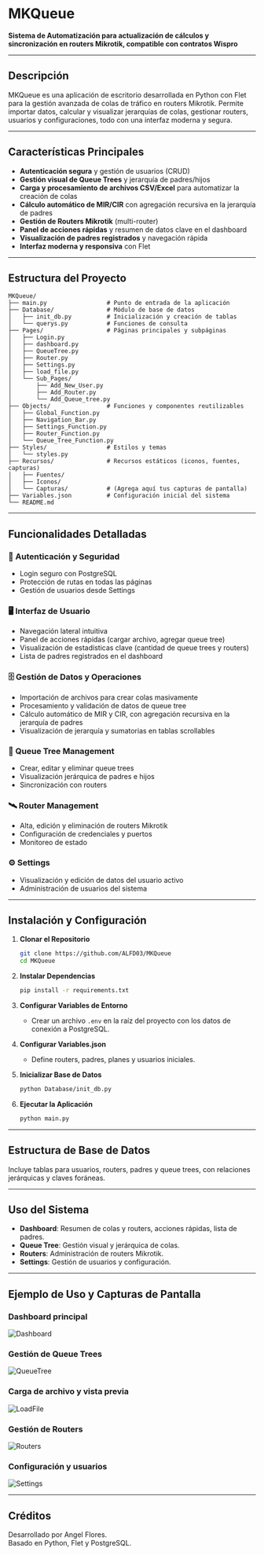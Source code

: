 # MKQueue

**Sistema de Automatización para actualización de cálculos y sincronización en routers Mikrotik, compatible con contratos Wispro**

---

## Descripción

MKQueue es una aplicación de escritorio desarrollada en Python con Flet para la gestión avanzada de colas de tráfico en routers Mikrotik. Permite importar datos, calcular y visualizar jerarquías de colas, gestionar routers, usuarios y configuraciones, todo con una interfaz moderna y segura.

---

## Características Principales

- **Autenticación segura** y gestión de usuarios (CRUD)
- **Gestión visual de Queue Trees** y jerarquía de padres/hijos
- **Carga y procesamiento de archivos CSV/Excel** para automatizar la creación de colas
- **Cálculo automático de MIR/CIR** con agregación recursiva en la jerarquía de padres
- **Gestión de Routers Mikrotik** (multi-router)
- **Panel de acciones rápidas** y resumen de datos clave en el dashboard
- **Visualización de padres registrados** y navegación rápida
- **Interfaz moderna y responsiva** con Flet

---

## Estructura del Proyecto

```
MKQueue/
├── main.py                 # Punto de entrada de la aplicación
├── Database/               # Módulo de base de datos
│   ├── init_db.py          # Inicialización y creación de tablas
│   └── querys.py           # Funciones de consulta
├── Pages/                  # Páginas principales y subpáginas
│   ├── Login.py
│   ├── dashboard.py
│   ├── QueueTree.py
│   ├── Router.py
│   ├── Settings.py
│   ├── load_file.py
│   └── Sub_Pages/
│       ├── Add_New_User.py
│       ├── Add_Router.py
│       └── Add_Queue_tree.py
├── Objects/                # Funciones y componentes reutilizables
│   ├── Global_Function.py
│   ├── Navigation_Bar.py
│   ├── Settings_Function.py
│   ├── Router_Function.py
│   └── Queue_Tree_Function.py
├── Styles/                 # Estilos y temas
│   └── styles.py
├── Recursos/               # Recursos estáticos (iconos, fuentes, capturas)
│   ├── Fuentes/
│   ├── Iconos/
│   └── Capturas/           # (Agrega aquí tus capturas de pantalla)
├── Variables.json          # Configuración inicial del sistema
└── README.md
```

---

## Funcionalidades Detalladas

### 🔐 Autenticación y Seguridad
- Login seguro con PostgreSQL
- Protección de rutas en todas las páginas
- Gestión de usuarios desde Settings

### 🖥️ Interfaz de Usuario
- Navegación lateral intuitiva
- Panel de acciones rápidas (cargar archivo, agregar queue tree)
- Visualización de estadísticas clave (cantidad de queue trees y routers)
- Lista de padres registrados en el dashboard

### 🗄️ Gestión de Datos y Operaciones
- Importación de archivos para crear colas masivamente
- Procesamiento y validación de datos de queue tree
- Cálculo automático de MIR y CIR, con agregación recursiva en la jerarquía de padres
- Visualización de jerarquía y sumatorias en tablas scrollables

### 🌳 Queue Tree Management
- Crear, editar y eliminar queue trees
- Visualización jerárquica de padres e hijos
- Sincronización con routers

### 🛰️ Router Management
- Alta, edición y eliminación de routers Mikrotik
- Configuración de credenciales y puertos
- Monitoreo de estado

### ⚙️ Settings
- Visualización y edición de datos del usuario activo
- Administración de usuarios del sistema

---

## Instalación y Configuración

1. **Clonar el Repositorio**
   ```bash
   git clone https://github.com/ALFD03/MKQueue
   cd MKQueue
   ```

2. **Instalar Dependencias**
   ```bash
   pip install -r requirements.txt
   ```

3. **Configurar Variables de Entorno**
   - Crear un archivo `.env` en la raíz del proyecto con los datos de conexión a PostgreSQL.

4. **Configurar Variables.json**
   - Define routers, padres, planes y usuarios iniciales.

5. **Inicializar Base de Datos**
   ```bash
   python Database/init_db.py
   ```

6. **Ejecutar la Aplicación**
   ```bash
   python main.py
   ```

---

## Estructura de Base de Datos

Incluye tablas para usuarios, routers, padres y queue trees, con relaciones jerárquicas y claves foráneas.

---

## Uso del Sistema

- **Dashboard**: Resumen de colas y routers, acciones rápidas, lista de padres.
- **Queue Tree**: Gestión visual y jerárquica de colas.
- **Routers**: Administración de routers Mikrotik.
- **Settings**: Gestión de usuarios y configuración.

---

## Ejemplo de Uso y Capturas de Pantalla

### Dashboard principal
![Dashboard](Recursos/Capturas/dashboard.png)

### Gestión de Queue Trees
![QueueTree](Recursos/Capturas/queue_tree.png)

### Carga de archivo y vista previa
![LoadFile](Recursos/Capturas/load_file.png)

### Gestión de Routers
![Routers](Recursos/Capturas/routers.png)

### Configuración y usuarios
![Settings](Recursos/Capturas/settings.png)

---

## Créditos

Desarrollado por Angel Flores.  
Basado en Python, Flet y PostgreSQL.


